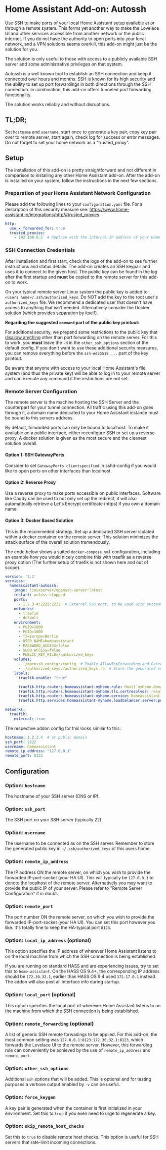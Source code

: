 # Home Assistant Add-on: Autossh

Use SSH to make ports of your local Home Assistant setup available at or through a remote system.
This forms yet another way to make the Lovelace UI and other services accessible from another network or the public internet.
If you do not have the authority to open ports into your local network, and a VPN solutions seems overkill, this add-on might just be the solution for you.

The solution is only useful to those with access to a publicly available SSH server and some administrative privileges on that system.

Autossh is a well known tool to establish an SSH connection and keep it connected over hours and months.
SSH is known for its high security and the ability to set up port forwardings in both directions through the SSH connection.
In combination, this add-on offers tunneled port forwarding functionality.

The solution works reliably and without disruptions.

## TL;DR;

Set `hostname` and `username`, start once to generate a key pair, copy key pair over to remote server, start again, check log for success or error messages. Do not forget to set your home network as a "trusted_proxy".

## Setup

The installation of this add-on is pretty straightforward and not different in comparison to installing any other Home Assistant add-on.
After the add-on is installed on your system, follow the instructions in the next few sections.

### Preparation of your Home Assistant Network Configuration

Please add the following lines to your `configuration.yaml` file.
For a description of this security measure see: https://www.home-assistant.io/integrations/http/#trusted_proxies

```yaml
http:
  use_x_forwarded_for: true
  trusted_proxies:
    - 192.168.0.2  # Replace with the internal IP address of your Home Assistant host
```

### SSH Connection Credentials

After installation and first start, check the logs of the add-on to see further instructions and status details.
The add-on creates an SSH keypair and uses it to connect to the given host.
The public key can be found in the log after the first startup and **must** be copied to the remote server for this add-on to work.

On your typical remote server Linux system the public key is added to `<users home>/.ssh/authorized_keys`.
Do NOT add the key to the root user's `authorized_keys` file.
We recommend a dedicated user that doesn't have access to anything that isn't needed.
Alternatively consider the Docker solution (which provides separation by itself).

**Regarding the suggested `command` part of the public key printout:**

For additional security, we prepend some restrictions to the public key that [disallow anything](https://manpages.debian.org/experimental/openssh-server/authorized_keys.5.en.html#restrict) other than port forwarding on the remote server.
For this to work, you **must** leave the `-N` in the `other_ssh_options` section of the default config.
If you don't want to use these additional security measures, you can remove everything before the `ssh-ed25519 ...` part of the key printout.

Be aware that anyone with access to your local Home Assistant's file system (and thus the private key) will be able to log in to your remote server and can execute any command if the restrictions are not set.

### Remote Server Configuration

The remote server is the machine hosting the SSH Server and the counterpart for your tunnel connection.
All traffic using this add-on goes through it, a domain name dedicated to your Home Assistant instance must be bound to this servers address.  

By default, forwarded ports can only be bound to localhost.
To make it available on a public interface, either reconfigure SSH or set up a reverse proxy. A docker solution is given as the most secure and the cleanest solution overall.

#### Option 1: SSH GatewayPorts

Consider to set `GatewayPorts clientspecified` in sshd-config if you would like to open ports on other interfaces than localhost.

#### Option 2: Reverse Proxy

Use a reverse proxy to make ports accessible on public interfaces.
Software like Caddy can be used to not only set up the redirect, it will also automatically retrieve a Let's Encrypt certificate (https) if you own a domain name.

#### Option 3: Docker Based Solution

This is the recommeded strategy.
Set up a dedicated SSH server isolated within a docker container on the remote server. This solution minimizes the attack surface of the overall solution tremendously.

The code below shows a suited `docker-compose.yml` configuration, including an example how you would nicely combine this with traefik as a reverse proxy option (The further setup of traefik is not shown here and out of scope).

```yaml
version: '3.1'
services:
  homeassistant-autossh:
    image: linuxserver/openssh-server:latest
    restart: unless-stopped
    ports:
      - 1.2.3.4:2222:2222  # External SSH port, to be used with autossh by homeassistant
    networks:
      - traefik
      - default
    environment:
      - PUID=1000
      - PGID=1000
      - TZ=Europe/Berlin
      - USER_NAME=homeassistant
      - PASSWORD_ACCESS=false
      - SUDO_ACCESS=false
      - PUBLIC_KEY_FILE=/authorized_keys
    volumes:
      - ./openssh_config:/config  # Enable AllowTcpForwarding and GatewayPorts after creation during first run
      - ./authorized_keys:/authorized_keys:ro  # Store the generated ssh key here
    labels:
      traefik.enable: "true"

      traefik.http.routers.homeassistant-myhome.rule: Host(`myhome.domain.tld`)
      traefik.http.routers.homeassistant-myhome.tls.certresolver: resolver-gandi
      traefik.http.routers.homeassistant-myhome.service: homeassistant-myhome
      traefik.http.services.homeassistant-myhome.loadbalancer.server.port: 8123

networks:
  traefik:
    external: true
```

The respective addon config for this looks similar to this:

```yaml
hostname: 1.2.3.4  # or public domain
ssh_port: 2222
username: homeassistant
remote_ip_address: "127.0.0.1"
remote_port: 8123
```

## Configuration

### Option: `hostname`

The hostname of your SSH server (DNS or IP).

### Option: `ssh_port`

The SSH port on your SSH server (typically 22).

### Option: `username`

The username to be connected as on the SSH server.
Remember to store the generated public key in `~/.ssh/authorized_keys` of this users home.

### Option: `remote_ip_address`

The IP address ON the remote server, on which you wish to provide the forwarded IP-port-socket (your HA UI).
This will typically be `127.0.0.1` to denote the localhost of the remote server.
Alternatively you may want to provide the public IP of your server.
Please refer to "Remote Server Configuration" if in doubt.

### Option: `remote_port`

The port number ON the remote server, on which you wish to provide the forwarded IP-port-socket (your HA UI).
You can set this port however you like. It's totally fine to keep the HA-typical port `8123`.

### Option: `local_ip_address` (optional)

This option specifies the IP address of wherever Home Assistant listens to on the local machine from which the SSH connection is being established.

If you are running on standard HASS and are experiencing issues, try to set this to `home-assistant`.
On the HASS OS 9.4+, the corresponding IP address should be `172.30.32.1`, earlier than HASS OS 9.4 used `172.17.0.1` instead.
The addon will also post all interface info during startup.

### Option: `local_port` (optional)

This option specifies the local port of wherever Home Assistant listens to on the machine from which the SSH connection is being established.

### Option: `remote_forwarding` (optional)

A list of generic SSH remote forwadings to be applied.
For this add-on, the most common setting was `127.0.0.1:8123:172.30.32.1:8123`, which forwards the Lovelace UI to the remote server.
However, this forwarding rule can conveniently be achieved by the use of `remote_ip_address` and `remote_port`.

### Option: `other_ssh_options`

Additional `ssh` options that will be added.
This is optional and for testing purposes a verbose output enabled by `-v` can be useful.

### Option: `force_keygen`

A key pair is generated when the container is first initialized in your environment.
Set this to `true` if you even need to urge to regenerate a key.

### Option: `skip_remote_host_checks`

Set this to `true` to disable remote host checks. This option is useful for SSH servers that rate-limit incoming connections.
